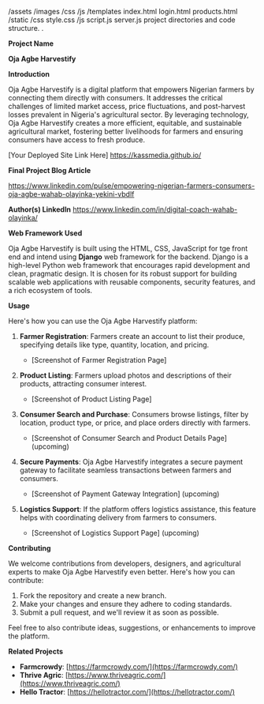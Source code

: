 /assets
  /images
  /css
  /js
/templates
  index.html
  login.html
  products.html
/static
  /css
    style.css
  /js
    script.js
server.js
project directories and code structure.
.

**Project Name**

**Oja Agbe Harvestify**


 **Introduction**

Oja Agbe Harvestify is a digital platform that empowers Nigerian farmers by connecting them directly with consumers. It addresses the critical challenges of limited market access, price fluctuations, and post-harvest losses prevalent in Nigeria's agricultural sector. By leveraging technology, Oja Agbe Harvestify creates a more efficient, equitable, and sustainable agricultural market, fostering better livelihoods for farmers and ensuring consumers have access to fresh produce.

[Your Deployed Site Link Here]
https://kassmedia.github.io/


**Final Project Blog Article**

https://www.linkedin.com/pulse/empowering-nigerian-farmers-consumers-oja-agbe-wahab-olayinka-yekini-vbdlf


**Author(s) LinkedIn**
https://www.linkedin.com/in/digital-coach-wahab-olayinka/


**Web Framework Used**

Oja Agbe Harvestify is built using the HTML, CSS, JavaScript for tge front end and intend using **Django** web framework for the backend. Django is a high-level Python web framework that encourages rapid development and clean, pragmatic design. It is chosen for its robust support for building scalable web applications with reusable components, security features, and a rich ecosystem of tools.

 **Usage**

Here's how you can use the Oja Agbe Harvestify platform:

1. **Farmer Registration**: Farmers create an account to list their produce, specifying details like type, quantity, location, and pricing.
   * [Screenshot of Farmer Registration Page]

2. **Product Listing**: Farmers upload photos and descriptions of their products, attracting consumer interest.
   * [Screenshot of Product Listing Page]

3. **Consumer Search and Purchase**: Consumers browse listings, filter by location, product type, or price, and place orders directly with farmers.
   * [Screenshot of Consumer Search and Product Details Page] (upcoming) 

4. **Secure Payments**: Oja Agbe Harvestify integrates a secure payment gateway to facilitate seamless transactions between farmers and consumers.
   * [Screenshot of Payment Gateway Integration] (upcoming)

5. **Logistics Support**: If the platform offers logistics assistance, this feature helps with coordinating delivery from farmers to consumers.
   * [Screenshot of Logistics Support Page] (upcoming)



**Contributing**

We welcome contributions from developers, designers, and agricultural experts to make Oja Agbe Harvestify even better. Here's how you can contribute:

1. Fork the repository and create a new branch.
2. Make your changes and ensure they adhere to coding standards.
3. Submit a pull request, and we'll review it as soon as possible.

Feel free to also contribute ideas, suggestions, or enhancements to improve the platform.


**Related Projects**

* **Farmcrowdy**: [https://farmcrowdy.com/](https://farmcrowdy.com/)
* **Thrive Agric**: [https://www.thriveagric.com/](https://www.thriveagric.com/)
* **Hello Tractor**: [https://hellotractor.com/](https://hellotractor.com/)

